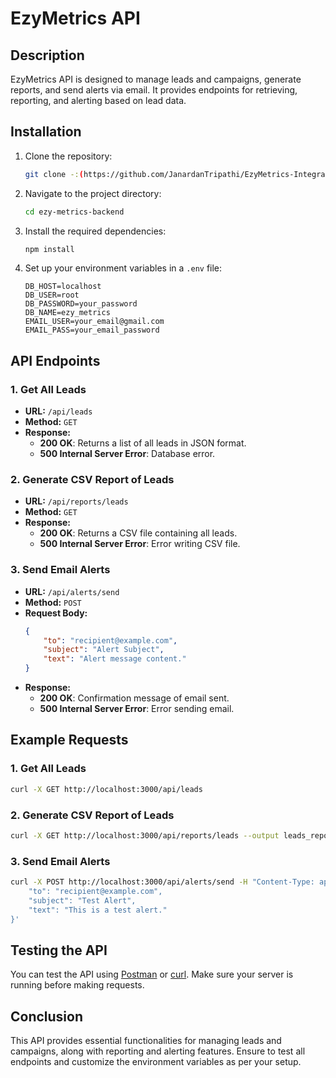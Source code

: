
# EzyMetrics API

## Description
EzyMetrics API is designed to manage leads and campaigns, generate reports, and send alerts via email. It provides endpoints for retrieving, reporting, and alerting based on lead data.

## Installation
1. Clone the repository:
   ```bash
   git clone -:(https://github.com/JanardanTripathi/EzyMetrics-Integration)
   ```
2. Navigate to the project directory:
   ```bash
   cd ezy-metrics-backend
   ```
3. Install the required dependencies:
   ```bash
   npm install
   ```
4. Set up your environment variables in a `.env` file:
   ```
   DB_HOST=localhost
   DB_USER=root
   DB_PASSWORD=your_password
   DB_NAME=ezy_metrics
   EMAIL_USER=your_email@gmail.com
   EMAIL_PASS=your_email_password
   ```

## API Endpoints

### 1. Get All Leads
- **URL:** `/api/leads`
- **Method:** `GET`
- **Response:**
  - **200 OK**: Returns a list of all leads in JSON format.
  - **500 Internal Server Error**: Database error.

### 2. Generate CSV Report of Leads
- **URL:** `/api/reports/leads`
- **Method:** `GET`
- **Response:**
  - **200 OK**: Returns a CSV file containing all leads.
  - **500 Internal Server Error**: Error writing CSV file.

### 3. Send Email Alerts
- **URL:** `/api/alerts/send`
- **Method:** `POST`
- **Request Body:**
  ```json
  {
      "to": "recipient@example.com",
      "subject": "Alert Subject",
      "text": "Alert message content."
  }
  ```
- **Response:**
  - **200 OK**: Confirmation message of email sent.
  - **500 Internal Server Error**: Error sending email.

## Example Requests

### 1. Get All Leads
```bash
curl -X GET http://localhost:3000/api/leads
```

### 2. Generate CSV Report of Leads
```bash
curl -X GET http://localhost:3000/api/reports/leads --output leads_report.csv
```

### 3. Send Email Alerts
```bash
curl -X POST http://localhost:3000/api/alerts/send -H "Content-Type: application/json" -d '{
    "to": "recipient@example.com",
    "subject": "Test Alert",
    "text": "This is a test alert."
}'
```

## Testing the API
You can test the API using [Postman](https://www.postman.com/) or [curl](https://curl.se/). Make sure your server is running before making requests.

## Conclusion
This API provides essential functionalities for managing leads and campaigns, along with reporting and alerting features. Ensure to test all endpoints and customize the environment variables as per your setup.
